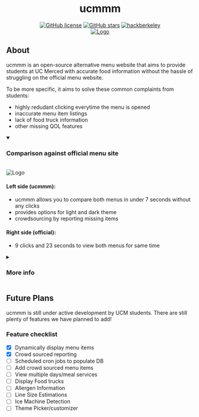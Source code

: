 <div align="center">
  <h1><b>ucmmm</b></h1>
  <a href="https://github.com/airwuu/ucmmm/blob/main/LICENSE.txt"><img alt="GitHub license" src="https://img.shields.io/github/license/catfeeshing/storyscape?color=ff69b4&style=for-the-badge"></a>
  <a href="https://github.com/airwuu/ucmmm/stargazers"><img alt="GitHub stars" src="https://img.shields.io/github/stars/catfeeshing/storyscape?color=yellow&label=Project%20Stars&style=for-the-badge"></a>
  <a href="https://github.com/airwuu/ucmmm/stargazers"><img alt="hackberkeley" src="https://img.shields.io/badge/Submitted:-UC Merced Students-blue?color=blue&label=Made%20By&style=for-the-badge"></a>
</div>
<div align="center">
    <a href="" target="_blank">
        <img src="https://github.com/user-attachments/assets/854749c8-cad6-4bb0-8733-86c3c4b2e07f" 
        alt="Logo" width="" height="">
    </a>
</div>




## About

ucmmm is an open-source alternative menu website that aims to provide students at UC Merced with accurate food information without the hassle of struggling on the official menu website. 

To be more specific, it aims to solve these common complaints from students:
- highly redudant clicking everytime the menu is opened
- inaccurate menu item listings
- lack of food truck information
- other missing QOL features
<details open>
<summary> <h3> Comparison against official menu site</h3> </summary>
<br>
  <img src="https://github.com/user-attachments/assets/9aeeebdb-fb46-4612-9f64-d006c89aa7fc" 
        alt="Logo" width="" height="">
  <h4>Left side (ucmmm):</h4>
  <ul>
    <li> ucmmm allows you to compare both menus in under 7 seconds without any clicks</li>
    <li> provides options for light and dark theme</li>
    <li> crowdsourcing by reporting missing items</li>
  </ul>
 <h4>Right side (official):</h4>
  <ul>
    <li>9 clicks and 23 seconds to view both menus for same time</li>
  </ul>
</details>
<details>
<summary> <h3> More info </h3> </summary>
<br>
  <img src="https://github.com/user-attachments/assets/7f91b479-7c90-4ebc-99d1-da54777c0962" 
        alt="Logo" width="" height="">

</details>

## Future Plans
ucmmm is still under active development by UCM students. There are still plenty of features we have planned to add! 

### Feature checklist

- [x] Dynamically display menu items
- [x] Crowd sourced reporting
- [ ] Scheduled cron jobs to populate DB
- [ ] Add crowd sourced menu items
- [ ] View multiple days/meal services
- [ ] Display Food trucks
- [ ] Allergen Information
- [ ] Line Size Estimations
- [ ] Ice Machine Detection
- [ ] Theme Picker/customizer 
